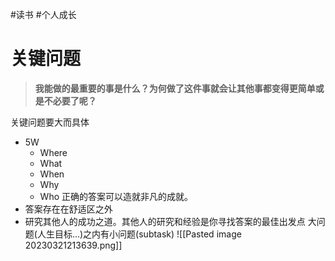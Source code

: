 #读书 #个人成长 
# 关键问题
> **我能做的最重要的事是什么？为何做了这件事就会让其他事都变得更简单或是不必要了呢？**

关键问题要大而具体
- 5W
	- Where
	- What
	- When
	- Why
	- Who
正确的答案可以造就非凡的成就。
- 答案存在在舒适区之外
- 研究其他人的成功之道。其他人的研究和经验是你寻找答案的最佳出发点
大问题(人生目标...)之内有小问题(subtask)
![[Pasted image 20230321213639.png]]